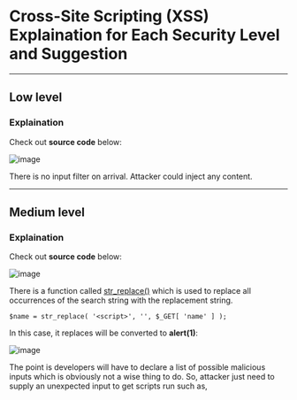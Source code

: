 # Cross-Site Scripting (XSS) Explaination for Each Security Level and Suggestion
---

## Low level

### Explaination

Check out **source code** below:

![image](https://user-images.githubusercontent.com/56772435/126078264-d2fddf60-f0ea-4a42-b7bd-1769fc40c898.png)

There is no input filter on arrival. Attacker could inject any content.

---

## Medium level

### Explaination

Check out **source code** below:

![image](https://user-images.githubusercontent.com/56772435/126078388-cd4c3dfc-48c6-4397-bad6-e5651fbd5413.png)

There is a function called [str_replace()](https://www.php.net/manual/en/function.str-replace.php) which is used to replace all occurrences of the search string with the replacement string. 

`$name = str_replace( '<script>', '', $_GET[ 'name' ] );`

In this case, it replaces **<script>** by **NULL** so any input like this **<script>alert(1)</script>** will be converted to **alert(1)</script>**:

![image](https://user-images.githubusercontent.com/56772435/126078840-dd2f9720-e6fa-4685-9f8f-da832ba7c908.png)

The point is developers will have to declare a list of possible malicious inputs which is obviously not a wise thing to do. So, attacker just need to supply an unexpected input to get scripts run such as, <SCRIPT>, <SCript> or any other HTML tags. 
  
![image](https://user-images.githubusercontent.com/56772435/126079244-370e307a-173d-4500-85da-d1c1e8f2dd54.png)

---

## High level

### Explaination
   
Check out **source code** below:
  
![image](https://user-images.githubusercontent.com/56772435/126079439-a7bcd9ba-950e-459e-8111-e49e0ae6a74e.png)

There is a function called [preg_replace()](https://www.php.net/manual/en/function.preg-replace.php) which is used to perform a regular expression search and replace.
  
$name = preg_replace( '/<(.*)s(.*)c(.*)r(.*)i(.*)p(.*)t/i', '', $_GET[ 'name' ] );
  
In this case, it will perform a regular expression search to detect **<script>** tag and replaces everything inside the tag by NULL. The problem is developer is supposed to be skillful in regex and there is much more than just a **<script>** tag.
  
---

## For Remediation, Read **prevention_high.php**  
